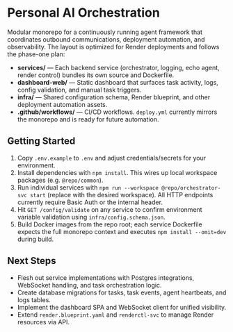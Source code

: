 # Personal AI Orchestration

Modular monorepo for a continuously running agent framework that coordinates outbound communications, deployment automation, and observability. The layout is optimized for Render deployments and follows the phase-one plan:

- **services/** — Each backend service (orchestrator, logging, echo agent, render control) bundles its own source and Dockerfile.
- **dashboard-web/** — Static dashboard that surfaces task activity, logs, config validation, and manual task triggers.
- **infra/** — Shared configuration schema, Render blueprint, and other deployment automation assets.
- **.github/workflows/** — CI/CD workflows. `deploy.yml` currently mirrors the monorepo and is ready for future automation.

## Getting Started

1. Copy `.env.example` to `.env` and adjust credentials/secrets for your environment.
2. Install dependencies with `npm install`. This wires up local workspace packages (e.g. `@repo/common`).
3. Run individual services with `npm run --workspace @repo/orchestrator-svc start` (replace with the desired workspace). All HTTP endpoints currently require Basic Auth or the internal header.
4. Hit `GET /config/validate` on any service to confirm environment variable validation using `infra/config.schema.json`.
5. Build Docker images from the repo root; each service Dockerfile expects the full monorepo context and executes `npm install --omit=dev` during build.

## Next Steps

- Flesh out service implementations with Postgres integrations, WebSocket handling, and task orchestration logic.
- Create database migrations for tasks, task events, agent heartbeats, and logs tables.
- Implement the dashboard SPA and WebSocket client for unified visibility.
- Extend `render.blueprint.yaml` and `renderctl-svc` to manage Render resources via API.
